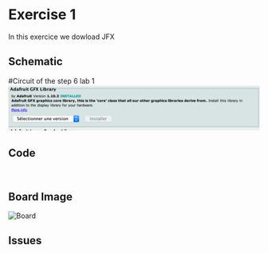 # Exercise 1

In this exercice we dowload JFX 

## Schematic 
#Circuit of the step 6 lab 1
![Test Image00](https://github.com/efrei-paris-sud/2020-C-Just-do-it/blob/main/lab/3/Ex1/130466709_1638312706329507_6945417081645997031_n.png)

## Code
 ```Arduino


```
## Board Image
![Board]()


## Issues

